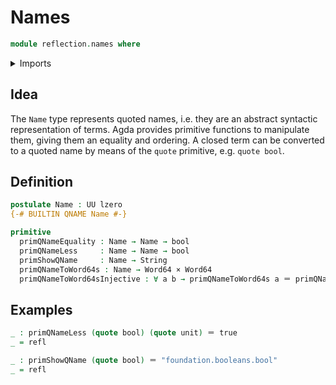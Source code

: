 # Names

```agda
module reflection.names where
```

<details><summary>Imports</summary>

```agda
open import foundation.booleans
open import foundation.cartesian-product-types
open import foundation.identity-types
open import foundation.unit-type
open import foundation.universe-levels

open import foundation-core.dependent-pair-types

open import lists.lists

open import primitive-types.characters
open import primitive-types.floats
open import primitive-types.machine-integers
open import primitive-types.strings
```

</details>

## Idea

The `Name` type represents quoted names, i.e. they are an abstract syntactic
representation of terms. Agda provides primitive functions to manipulate them,
giving them an equality and ordering. A closed term can be converted to a quoted
name by means of the `quote` primitive, e.g. `quote bool`.

## Definition

```agda
postulate Name : UU lzero
{-# BUILTIN QNAME Name #-}

primitive
  primQNameEquality : Name → Name → bool
  primQNameLess     : Name → Name → bool
  primShowQName     : Name → String
  primQNameToWord64s : Name → Word64 × Word64
  primQNameToWord64sInjective : ∀ a b → primQNameToWord64s a ＝ primQNameToWord64s b → a ＝ b
```

## Examples

```agda
_ : primQNameLess (quote bool) (quote unit) ＝ true
_ = refl

_ : primShowQName (quote bool) ＝ "foundation.booleans.bool"
_ = refl
```
